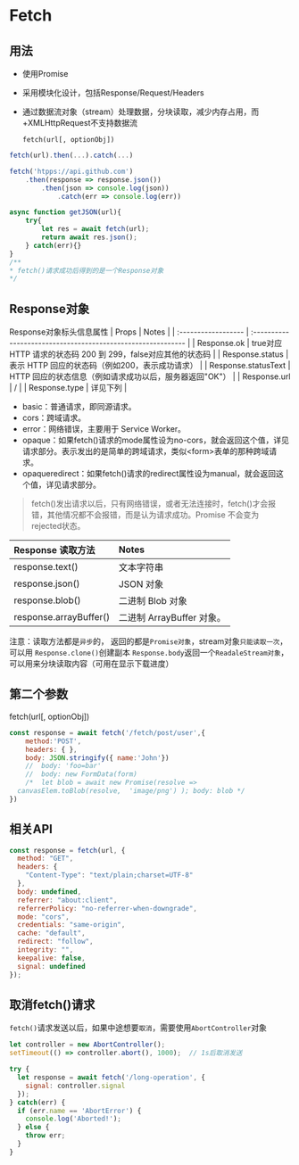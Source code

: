 # Fetch

## 用法

- 使用Promise
- 采用模块化设计，包括Response/Request/Headers
- 通过数据流对象（stream）处理数据，分块读取，减少内存占用，而+XMLHttpRequest不支持数据流
  
    `fetch(url[, optionObj])`

``` javascript
fetch(url).then(...).catch(...)

fetch('htpps://api.github.com')
    .then(response => response.json())
        .then(json => console.log(json))
            .catch(err => console.log(err))

async function getJSON(url){
    try{
        let res = await fetch(url);
        return await res.json();
    } catch(err){}
}
/**
* fetch()请求成功后得到的是一个Response对象
*/
```

## Response对象

Response对象标头信息属性
| Props               | Notes                                                        |
| :------------------ | :----------------------------------------------------------- |
| Response.ok         | true对应 HTTP 请求的状态码 200 到 299，false对应其他的状态码 |
| Response.status     | 表示 HTTP 回应的状态码（例如200，表示成功请求）              |
| Response.statusText | HTTP 回应的状态信息（例如请求成功以后，服务器返回"OK"）      |
| Response.url        | /                                                            |
| Response.type       | 详见下列                                                     |

- basic：普通请求，即同源请求。
- cors：跨域请求。
- error：网络错误，主要用于 Service Worker。
- opaque：如果fetch()请求的mode属性设为no-cors，就会返回这个值，详见请求部分。表示发出的是简单的跨域请求，类似\<form\>表单的那种跨域请求。
- opaqueredirect：如果fetch()请求的redirect属性设为manual，就会返回这个值，详见请求部分。

>fetch()发出请求以后，只有网络错误，或者无法连接时，fetch()才会报错，其他情况都不会报错，而是认为请求成功。Promise 不会变为 rejected状态。

| Response 读取方法      | Notes                     |
| :--------------------- | :------------------------ |
| response.text()        | 文本字符串                |
| response.json()        | JSON 对象                 |
| response.blob()        | 二进制 Blob 对象          |
| response.arrayBuffer() | 二进制 ArrayBuffer 对象。 |

注意：读取方法都是`异步`的， 返回的都是`Promise对象`，stream对象`只能读取一次`，可以用 `Response.clone()`创建副本
`Response.body`返回一个`ReadaleStream对象`，可以用来分块读取内容（可用在显示下载进度）

## 第二个参数

fetch(url[, optionObj])

```js
const response = await fetch('/fetch/post/user',{
    method:'POST',
    headers: { },
    body: JSON.stringify({ name:'John'})
    //  body: 'foo=bar'
    //  body: new FormData(form)
    /*  let blob = await new Promise(resolve =>   
  canvasElem.toBlob(resolve,  'image/png') ); body: blob */
})
```

## 相关API

```js
const response = fetch(url, {
  method: "GET",
  headers: {
    "Content-Type": "text/plain;charset=UTF-8"
  },
  body: undefined,
  referrer: "about:client",
  referrerPolicy: "no-referrer-when-downgrade",
  mode: "cors", 
  credentials: "same-origin",
  cache: "default",
  redirect: "follow",
  integrity: "",
  keepalive: false,
  signal: undefined
});
```

## 取消fetch()请求

`fetch()`请求发送以后，如果中途想要`取消`，需要使用`AbortController`对象

```js
let controller = new AbortController();
setTimeout(() => controller.abort(), 1000);  // 1s后取消发送

try {
  let response = await fetch('/long-operation', {
    signal: controller.signal
  });
} catch(err) {
  if (err.name == 'AbortError') {
    console.log('Aborted!');
  } else {
    throw err;
  }
}
```